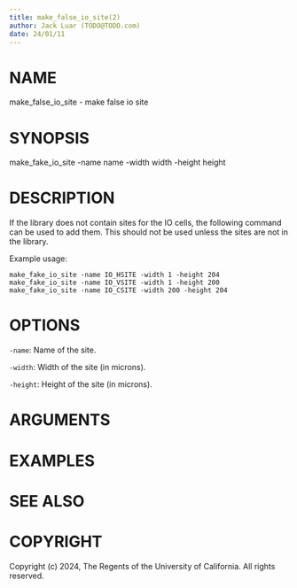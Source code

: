 ```yaml
---
title: make_false_io_site(2)
author: Jack Luar (TODO@TODO.com)
date: 24/01/11
---
```


# NAME

make_false_io_site - make false io site

# SYNOPSIS

make_fake_io_site 
    -name name
    -width width
    -height height


# DESCRIPTION

If the library does not contain sites for the IO cells, the following command can be used to add them.
This should not be used unless the sites are not in the library.

Example usage:

```
make_fake_io_site -name IO_HSITE -width 1 -height 204
make_fake_io_site -name IO_VSITE -width 1 -height 200
make_fake_io_site -name IO_CSITE -width 200 -height 204
```

# OPTIONS

`-name`:  Name of the site.

`-width`:  Width of the site (in microns).

`-height`:  Height of the site (in microns).

# ARGUMENTS

# EXAMPLES

# SEE ALSO

# COPYRIGHT

Copyright (c) 2024, The Regents of the University of California. All rights reserved.
